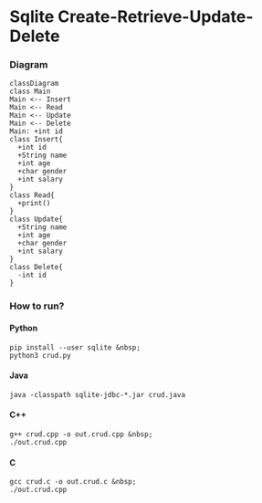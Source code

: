 # Sqlite Create-Retrieve-Update-Delete

### Diagram
```mermaid
classDiagram
class Main
Main <-- Insert
Main <-- Read
Main <-- Update
Main <-- Delete
Main: +int id
class Insert{
  +int id
  +String name
  +int age
  +char gender
  +int salary
}
class Read{
  +print()
}
class Update{
  +String name
  +int age
  +char gender
  +int salary
}
class Delete{
  -int id
}
```

### How to run?

#### Python
```
pip install --user sqlite &nbsp;
python3 crud.py
```

#### Java
```
java -classpath sqlite-jdbc-*.jar crud.java
```

#### C++
```
g++ crud.cpp -o out.crud.cpp &nbsp;
./out.crud.cpp
```

#### C
```
gcc crud.c -o out.crud.c &nbsp;
./out.crud.cpp
```

